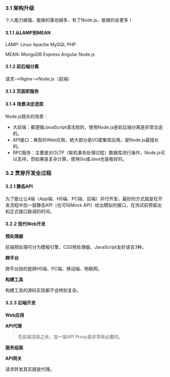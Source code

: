 ### 3.1 架构升级

个人能力越强，能做的事也越多，有了Node.js，能做的会更多！

#### 3.1.1 从LAMP到MEAN

LAMP: Linux Apache MySQL PHP

MEAN: MongoDB Express Angular Node.js

#### 3.1.2 前后端分离

请求-->Nginx-->Node.js（前端）



#### 3.1.3 页面即服务

#### 3.1.4 场景决定选型

Node.js擅长的场景：

- 大前端：都遵循JavaScript语法规则，使用Node.js座前后端分离是非常合适的。
- API接口：典型的Web应用，绝大部分是I/O密集型应用，是Node.js最擅长的。
- RPC服务：主要是对OLTP（联机事务处理过程）数据库进行操作，Node.js可以支持，但如果是复杂计算，使用Go或Java也是极好的。

### 3.2 贯穿开发全过程

#### 3.2.1 静态API

为了能让让4端（App端、H5端、PC端、后端）并行开发，最好的方式就是在开发流程中加一层静态API（也可叫Mock API）给出模拟的接口，在测试前预留出和正式接口联调的时间。

#### 3.2.2 现代Web开发

**预处理器**

前端预处理可分为模板引擎、CSS预处理器、JavaScript友好语言3种。

**跨平台**

跨平台指的是跨H5端、PC端、移动端、物联网。

**构建工具**

构建工具的源码实现都不会特别复杂。

#### 3.2.3 后端开发

**Web应用**

**API代理**

> 在前端渲染之余，加一层API Proxy是非常有必要的。

**服务组装**

**API网关**

请求转发其实就是代理。